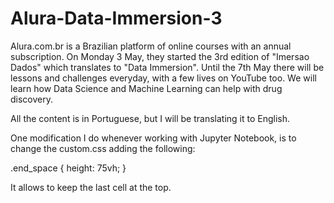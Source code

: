 # Alura-Data-Immersion-3
Alura.com.br is a Brazilian platform of online courses with an annual subscription.
On Monday 3 May, they started the 3rd edition of "Imersao Dados" which translates to "Data Immersion". Until the 7th May there will be lessons and challenges everyday, with a few lives on YouTube too.
We will learn how Data Science and Machine Learning can help with drug discovery.

All the content is in Portuguese, but I will be translating it to English.

One modification I do whenever working with Jupyter Notebook, is to change the custom.css adding the following: 

.end_space {
  height: 75vh;
}

It allows to keep the last cell at the top.
